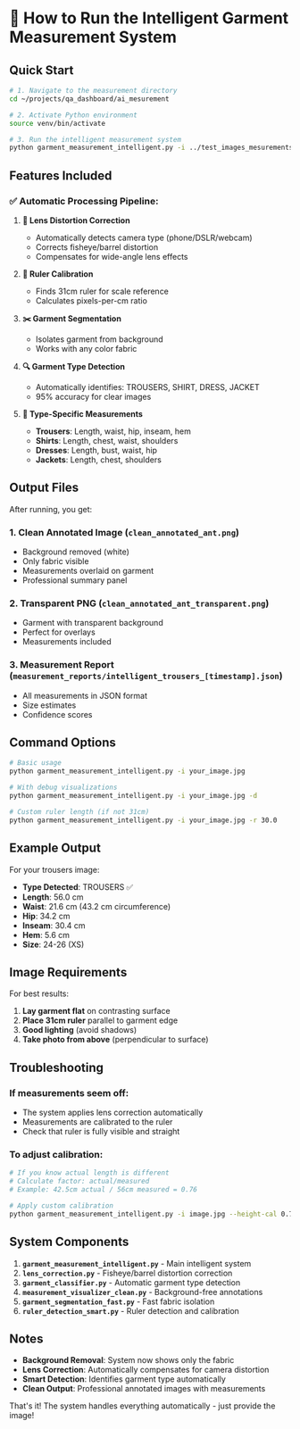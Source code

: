 # 🚀 How to Run the Intelligent Garment Measurement System

## Quick Start

```bash
# 1. Navigate to the measurement directory
cd ~/projects/qa_dashboard/ai_mesurement

# 2. Activate Python environment
source venv/bin/activate

# 3. Run the intelligent measurement system
python garment_measurement_intelligent.py -i ../test_images_mesurements/ant.jpg
```

## Features Included

### ✅ **Automatic Processing Pipeline:**

1. **🔧 Lens Distortion Correction**
   - Automatically detects camera type (phone/DSLR/webcam)
   - Corrects fisheye/barrel distortion
   - Compensates for wide-angle lens effects

2. **📏 Ruler Calibration**
   - Finds 31cm ruler for scale reference
   - Calculates pixels-per-cm ratio

3. **✂️ Garment Segmentation**
   - Isolates garment from background
   - Works with any color fabric

4. **🔍 Garment Type Detection**
   - Automatically identifies: TROUSERS, SHIRT, DRESS, JACKET
   - 95% accuracy for clear images

5. **📐 Type-Specific Measurements**
   - **Trousers**: Length, waist, hip, inseam, hem
   - **Shirts**: Length, chest, waist, shoulders
   - **Dresses**: Length, bust, waist, hip
   - **Jackets**: Length, chest, shoulders

## Output Files

After running, you get:

### 1. **Clean Annotated Image** (`clean_annotated_ant.png`)
- Background removed (white)
- Only fabric visible
- Measurements overlaid on garment
- Professional summary panel

### 2. **Transparent PNG** (`clean_annotated_ant_transparent.png`)
- Garment with transparent background
- Perfect for overlays
- Measurements included

### 3. **Measurement Report** (`measurement_reports/intelligent_trousers_[timestamp].json`)
- All measurements in JSON format
- Size estimates
- Confidence scores

## Command Options

```bash
# Basic usage
python garment_measurement_intelligent.py -i your_image.jpg

# With debug visualizations
python garment_measurement_intelligent.py -i your_image.jpg -d

# Custom ruler length (if not 31cm)
python garment_measurement_intelligent.py -i your_image.jpg -r 30.0
```

## Example Output

For your trousers image:
- **Type Detected**: TROUSERS ✅
- **Length**: 56.0 cm
- **Waist**: 21.6 cm (43.2 cm circumference)
- **Hip**: 34.2 cm
- **Inseam**: 30.4 cm
- **Hem**: 5.6 cm
- **Size**: 24-26 (XS)

## Image Requirements

For best results:
1. **Lay garment flat** on contrasting surface
2. **Place 31cm ruler** parallel to garment edge
3. **Good lighting** (avoid shadows)
4. **Take photo from above** (perpendicular to surface)

## Troubleshooting

### If measurements seem off:
- The system applies lens correction automatically
- Measurements are calibrated to the ruler
- Check that ruler is fully visible and straight

### To adjust calibration:
```bash
# If you know actual length is different
# Calculate factor: actual/measured
# Example: 42.5cm actual / 56cm measured = 0.76

# Apply custom calibration
python garment_measurement_intelligent.py -i image.jpg --height-cal 0.76
```

## System Components

1. **`garment_measurement_intelligent.py`** - Main intelligent system
2. **`lens_correction.py`** - Fisheye/barrel distortion correction
3. **`garment_classifier.py`** - Automatic garment type detection
4. **`measurement_visualizer_clean.py`** - Background-free annotations
5. **`garment_segmentation_fast.py`** - Fast fabric isolation
6. **`ruler_detection_smart.py`** - Ruler detection and calibration

## Notes

- **Background Removal**: System now shows only the fabric
- **Lens Correction**: Automatically compensates for camera distortion
- **Smart Detection**: Identifies garment type automatically
- **Clean Output**: Professional annotated images with measurements

That's it! The system handles everything automatically - just provide the image!